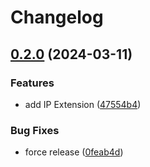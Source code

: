 # Changelog

## [0.2.0](https://github.com/RokiiApp/extensions/compare/ip-v0.1.0...ip-v0.2.0) (2024-03-11)


### Features

* add IP Extension ([47554b4](https://github.com/RokiiApp/extensions/commit/47554b4203072edf95e9dec983d3fab4ffdfec23))


### Bug Fixes

* force release ([0feab4d](https://github.com/RokiiApp/extensions/commit/0feab4d208b11eda46d2c2ba19d8a9afa375df38))
